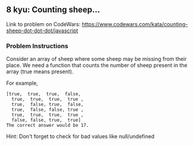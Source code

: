 ## 8 kyu: Counting sheep...

Link to problem on CodeWars: https://www.codewars.com/kata/counting-sheep-dot-dot-dot/javascript

### Problem Instructions

Consider an array of sheep where some sheep may be missing from their place. We need a function that counts the number of sheep present in the array (true means present).

For example,

```
[true,  true,  true,  false,
  true,  true,  true,  true ,
  true,  false, true,  false,
  true,  false, false, true ,
  true,  true,  true,  true ,
  false, false, true,  true]
The correct answer would be 17.
```

Hint: Don't forget to check for bad values like null/undefined
